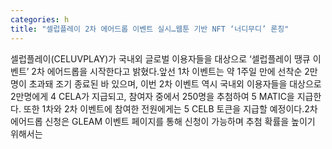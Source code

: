 ```yaml
---
categories: h
title: "셀럽플레이 2차 에어드롭 이벤트 실시…웹툰 기반 NFT ‘너디무디’ 론칭"
---
```

셀럽플레이(CELUVPLAY)가 국내외 글로벌 이용자들을 대상으로 ‘셀럽플레이 땡큐 이벤트’ 2차 에어드롭을 시작한다고 밝혔다.앞선 1차 이벤트는 약 1주일 만에 선착순 2만명이 초과돼 조기 종료된 바 있으며, 이번 2차 이벤트 역시 국내외 이용자들을 대상으로 2만명에게 4 CELA가 지급되고, 참여자 중에서 250명을 추첨하여 5 MATIC을 지급한다. 또한 1차와 2차 이벤트에 참여한 전원에게는 5 CELB 토큰을 지급할 예정이다.2차 에어드롭 신청은 GLEAM 이벤트 페이지를 통해 신청이 가능하며 추첨 확률을 높이기 위해서는